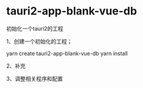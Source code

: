 # tauri2-app-blank-vue-db
初始化一个tauri2的工程

1、创建一个初始化的工程；

yarn create tauri2-app-blank-vue-db
yarn install

2、补充


3、调整相关程序和配置











